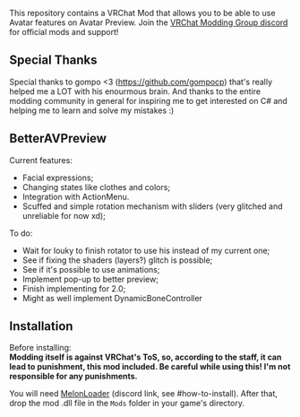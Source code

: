 This repository contains a VRChat Mod that allows you to be able to use Avatar features on Avatar Preview. 
Join the [VRChat Modding Group discord](https://discord.gg/rCqKSvR) for official mods and support!

## Special Thanks
Special thanks to gompo <3 (https://github.com/gompocp) that's really helped me a LOT with his enourmous brain. 
And thanks to the entire modding community in general for inspiring me to get interested on C# and helping me to learn and solve my mistakes :)

## BetterAVPreview
Current features:
- Facial expressions;
- Changing states like clothes and colors;
- Integration with ActionMenu.
- Scuffed and simple rotation mechanism with sliders (very glitched and unreliable for now xd); 

To do:
- Wait for louky to finish rotator to use his instead of my current one;
- See if fixing the shaders (layers?) glitch is possible;
- See if it's possible to use animations;
- Implement pop-up to better preview;
- Finish implementing for 2.0;
- Might as well implement DynamicBoneController

## Installation
Before installing:  
**Modding itself is against VRChat's ToS, so, according to the staff, it can lead to punishment, this mod included. Be careful while using this! I'm not responsible for any punishments.**

You will need [MelonLoader](https://discord.gg/2Wn3N2P) (discord link, see \#how-to-install).
After that, drop the mod .dll file in the `Mods` folder in your game's directory.